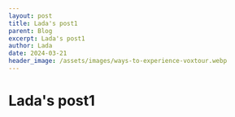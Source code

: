 ```yaml
---
layout: post
title: Lada's post1
parent: Blog
excerpt: Lada's post1
author: Lada
date: 2024-03-21
header_image: /assets/images/ways-to-experience-voxtour.webp
---
```


# Lada's post1